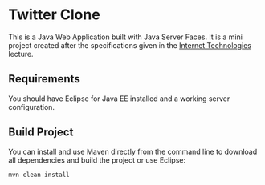 # Twitter Clone

This is a Java Web Application built with Java Server Faces. 
It is a mini project created after the specifications given
in the [Internet Technologies](http://studien.hsr.ch/allModules/23331_M_IntTe.html) lecture. 

## Requirements

You should have Eclipse for Java EE installed and a working server configuration.

## Build Project

You can install and use Maven directly from the command line to download all dependencies
and build the project or use Eclipse:

```bash
mvn clean install
```
